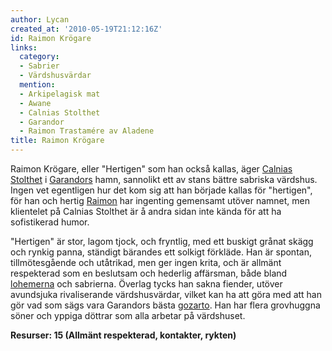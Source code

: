 ```yaml
---
author: Lycan
created_at: '2010-05-19T21:12:16Z'
id: Raimon Krögare
links:
  category:
  - Sabrier
  - Värdshusvärdar
  mention:
  - Arkipelagisk mat
  - Awane
  - Calnias Stolthet
  - Garandor
  - Raimon Trastamére av Aladene
title: Raimon Krögare
---
```


Raimon Krögare, eller "Hertigen" som han också kallas, äger [Calnias Stolthet] i [Garandors] hamn,
sannolikt ett av stans bättre sabriska värdshus. Ingen vet egentligen hur det kom sig att han
började kallas för "hertigen", för han och hertig [Raimon] har ingenting gemensamt utöver namnet,
men klientelet på Calnias Stolthet är å andra sidan inte kända för att ha sofistikerad humor.

"Hertigen" är stor, lagom tjock, och fryntlig, med ett buskigt grånat skägg och rynkig panna,
ständigt bärandes ett solkigt förkläde. Han är spontan, tillmötesgående och utåtrikad, men ger ingen
krita, och är allmänt respekterad som en beslutsam och hederlig affärsman, både bland [lohemerna]
och sabrierna. Överlag tycks han sakna fiender, utöver avundsjuka rivaliserande värdshusvärdar,
vilket kan ha att göra med att han gör vad som sägs vara Garandors bästa [gozarto]. Han har flera
grovhuggna söner och yppiga döttrar som alla arbetar på värdshuset.

**Resurser: 15 (Allmänt respekterad, kontakter, rykten)**

  [Calnias Stolthet]: Calnias_Stolthet
  [Garandors]: Garandor
  [Raimon]: Raimon_Trastamére_av_Aladene
  [lohemerna]: Awane
  [gozarto]: Arkipelagisk_mat